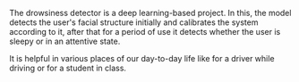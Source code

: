 The drowsiness detector is a deep learning-based project. In this, the model detects the user's facial structure initially and calibrates the system according to it, after that for a period of use it detects whether the user is sleepy or in an attentive state.

It is helpful in various places of our day-to-day life like for a driver while driving or for a student in class.
